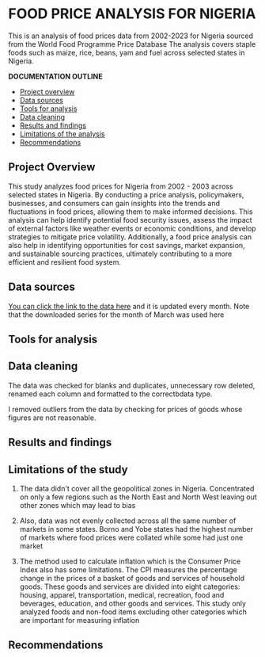 # FOOD PRICE ANALYSIS FOR NIGERIA
This is an analysis of food prices data from 2002-2023 for Nigeria sourced from the World Food Programme Price Database
The analysis covers staple foods such as maize, rice, beans, yam and fuel across selected states in Nigeria.  

**DOCUMENTATION OUTLINE**
- [Project overview](#project-overview)
- [Data sources](#data-sources)
- [Tools for analysis](#tools-for-analysis)
- [Data cleaning](#data-cleaning)
- [Results and findings](#results-and-findings)
- [Limitations of the analysis](#limitations-of-the-study)
- [Recommendations](#recommendations)

## Project Overview

This study analyzes food prices for Nigeria from 2002 - 2003 across selected states in Nigeria. By conducting a price analysis, policymakers, businesses, and consumers can gain insights into the trends and fluctuations in food prices, allowing them to make informed decisions. This analysis can help identify potential food security issues, assess the impact of external factors like weather events or economic conditions, and develop strategies to mitigate price volatility. Additionally, a food price analysis can also help in identifying opportunities for cost savings, market expansion, and sustainable sourcing practices, ultimately contributing to a more efficient and resilient food system.


## Data sources

[You can click the link to the data here](https://data.humdata.org/dataset/wfp-food-prices-for-nigeria) and it is updated every month. Note that the downloaded series for the month of March was used here 

## Tools for analysis

## Data cleaning

The data was checked for blanks and duplicates, unnecessary row deleted, renamed each column and formatted to the correctbdata type. 

I removed outliers from the data by checking for prices of goods whose figures are not reasonable. 

## Results and findings


## Limitations of the study

1. The data didn't cover all the geopolitical zones in Nigeria. Concentrated on only a few regions such as the North East and North West leaving out other zones which may lead to bias

2. Also, data was not evenly collected across all the same number of markets in some states. Borno and Yobe states had the highest number of markets where food prices were collated while some had just one market

3. The method used to calculate inflation which is the Consumer Price Index also has some limitations. The CPI measures the percentage change in the prices of a basket of goods and services of household goods. These goods and services are divided into eight categories: housing, apparel, transportation, medical, recreation, food and beverages, education, and other goods and services. This study only analyzed foods and non-food items excluding other categories which are important for measuring inflation

## Recommendations
